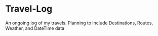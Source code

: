 # Travel-Log
An ongoing log of my travels. Planning to include Destinations, Routes, Weather, and DateTime data
